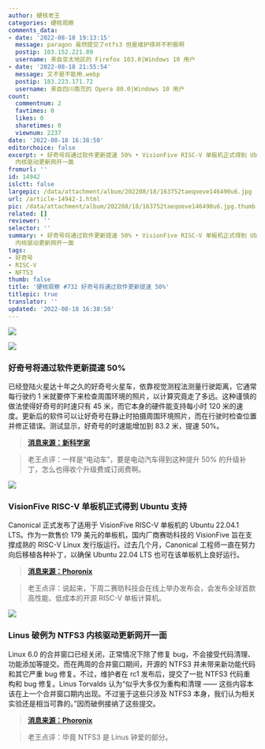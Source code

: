 ```yaml
---
author: 硬核老王
categories: 硬核观察
comments_data:
- date: '2022-08-18 19:13:15'
  message: paragon 虽然提交了ntfs3 但是维护得并不积极啊
  postip: 103.152.221.89
  username: 来自亚太地区的 Firefox 103.0|Windows 10 用户
- date: '2022-08-18 21:55:54'
  message: 又不是不能用.webp
  postip: 183.223.171.72
  username: 来自四川南充的 Opera 80.0|Windows 10 用户
count:
  commentnum: 2
  favtimes: 0
  likes: 0
  sharetimes: 0
  viewnum: 2237
date: '2022-08-18 16:38:50'
editorchoice: false
excerpt: • 好奇号将通过软件更新提速 50% • VisionFive RISC-V 单板机正式得到 Ubuntu 支持 • Linus 破例为 NTFS3
  内核驱动更新网开一面
fromurl: ''
id: 14942
islctt: false
largepic: /data/attachment/album/202208/18/163752taeqoeve146490u6.jpg
url: /article-14942-1.html
pic: /data/attachment/album/202208/18/163752taeqoeve146490u6.jpg.thumb.jpg
related: []
reviewer: ''
selector: ''
summary: • 好奇号将通过软件更新提速 50% • VisionFive RISC-V 单板机正式得到 Ubuntu 支持 • Linus 破例为 NTFS3
  内核驱动更新网开一面
tags:
- 好奇号
- RISC-V
- NFTS3
thumb: false
title: '硬核观察 #732 好奇号将通过软件更新提速 50%'
titlepic: true
translator: ''
updated: '2022-08-18 16:38:50'
---
```


![](/data/attachment/album/202208/18/163752taeqoeve146490u6.jpg)


![](/data/attachment/album/202208/18/163800wv8ik9sa8ti987t9.jpg)


### 好奇号将通过软件更新提速 50%


已经登陆火星达十年之久的好奇号火星车，依靠视觉测程法测量行驶距离，它通常每行驶约 1 米就要停下来检查周围环境的照片，以计算究竟走了多远。这种谨慎的做法使得好奇号的时速只有 45 米，而它本身的硬件能支持每小时 120 米的速度。更新后的软件可以让好奇号在静止时拍摄周围环境照片，而在行驶时检查位置并修正错误。测试显示，好奇号的时速能增加到 83.2 米，提速 50%。



> 
> **[消息来源：新科学家](https://www.newscientist.com/article/2332983-curiosity-mars-rover-gets-50-per-cent-speed-boost-from-software-update/)**
> 
> 
> 



> 
> 老王点评：一样是“电动车”，要是电动汽车得到这种提升 50% 的升级补丁，怎么也得收个升级费或订阅费啊。
> 
> 
> 


![](/data/attachment/album/202208/18/163811timm8itn6uh8zhuh.jpg)


### VisionFive RISC-V 单板机正式得到 Ubuntu 支持


Canonical 正式发布了适用于 VisionFive RISC-V 单板机的 Ubuntu 22.04.1 LTS。作为一款售价 179 美元的单板机，国内厂商赛昉科技的 VisionFive 旨在支撑成熟的 RISC-V Linux 发行版运行。过去几个月，Canonical 工程师一直在努力向后移植各种补丁，以确保 Ubuntu 22.04 LTS 也可在该单板机上良好运行。



> 
> **[消息来源：Phoronix](https://www.phoronix.com/news/Ubuntu-22.04.1-VisionFive-RISCV)**
> 
> 
> 



> 
> 老王点评：说起来，下周二赛昉科技会在线上举办发布会，会发布全球首款高性能、低成本的开源 RISC-V 单板计算机。
> 
> 
> 


![](/data/attachment/album/202208/18/163825kgzecbvk45v4e52n.jpg)


### Linus 破例为 NTFS3 内核驱动更新网开一面


Linux 6.0 的合并窗口已经关闭，正常情况下除了修复 bug，不会接受代码清理、功能添加等提交。而在两周的合并窗口期间，开源的 NTFS3 并未带来新功能代码和其它严重 bug 修复。不过，维护者在 rc1 发布后，提交了一批 NTFS3 代码重构和 bug 修复。Linus Torvalds 认为“似乎大多仅为重构和清理 —— 这些内容本该在上一个合并窗口期内出现。不过鉴于这些只涉及 NTFS3 本身，我们认为相关实验还是相当可靠的。”因而破例接纳了这些提交。



> 
> **[消息来源：Phoronix](https://www.phoronix.com/news/NTFS3-Linux-6.0-Updates)**
> 
> 
> 



> 
> 老王点评：毕竟 NTFS3 是 Linus 钟爱的部分。
> 
> 
>